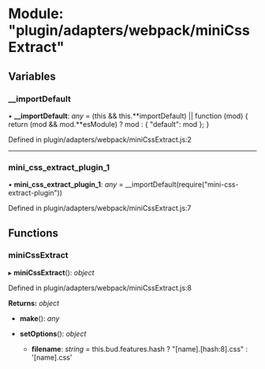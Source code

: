 # Module: "plugin/adapters/webpack/miniCssExtract"

## Variables

### \_\_importDefault

• **\_\_importDefault**: _any_ = (this && this.**importDefault) || function (mod) {
return (mod && mod.**esModule) ? mod : { "default": mod };
}

Defined in plugin/adapters/webpack/miniCssExtract.js:2

---

### mini_css_extract_plugin_1

• **mini_css_extract_plugin_1**: _any_ = \_\_importDefault(require("mini-css-extract-plugin"))

Defined in plugin/adapters/webpack/miniCssExtract.js:7

## Functions

### miniCssExtract

▸ **miniCssExtract**(): _object_

Defined in plugin/adapters/webpack/miniCssExtract.js:8

**Returns:** _object_

- **make**(): _any_

- **setOptions**(): _object_

  - **filename**: _string_ = this.bud.features.hash
    ? "[name].[hash:8].css"
    : '[name].css'
